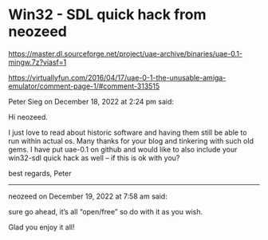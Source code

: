 # Win32 - SDL quick hack from neozeed

https://master.dl.sourceforge.net/project/uae-archive/binaries/uae-0.1-mingw.7z?viasf=1

https://virtuallyfun.com/2016/04/17/uae-0-1-the-unusable-amiga-emulator/comment-page-1/#comment-313515

Peter Sieg on December 18, 2022 at 2:24 pm said:

Hi neozeed.

I just love to read about historic software and having them still be able to run within actual os. Many thanks for your blog and tinkering with such old gems.
I have put uae-0.1 on github and would like to also include your win32-sdl quick hack as well – if this is ok with you?

best regards, Peter

---

neozeed on December 19, 2022 at 7:58 am said:

sure go ahead, it’s all “open/free” so do with it as you wish.

Glad you enjoy it all!
